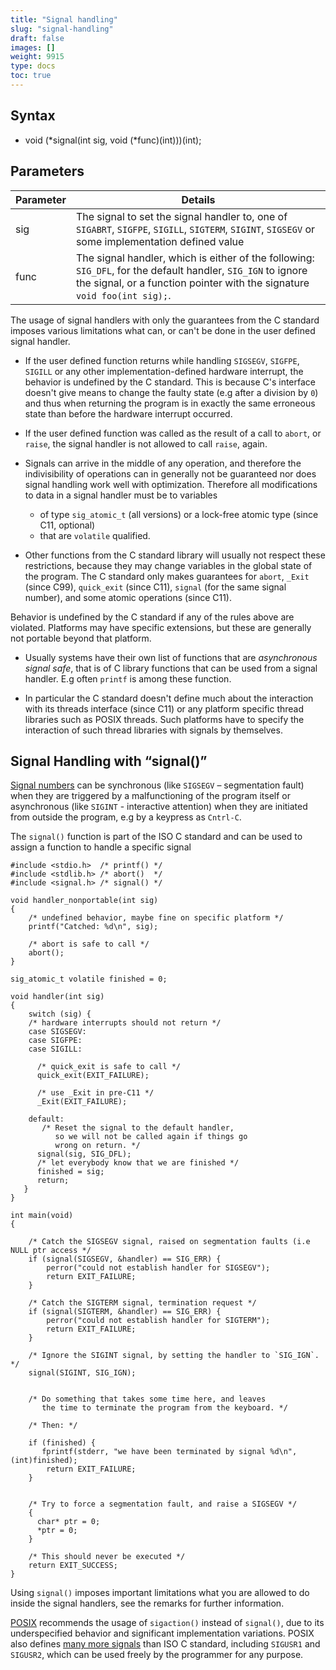 ```yaml
---
title: "Signal handling"
slug: "signal-handling"
draft: false
images: []
weight: 9915
type: docs
toc: true
---
```


## Syntax
 - void (*signal(int sig, void (*func)(int)))(int);

## Parameters
| Parameter | Details |  
| --------- | ------- |  
| sig | The signal to set the signal handler to, one of `SIGABRT`, `SIGFPE`, `SIGILL`, `SIGTERM`, `SIGINT`, `SIGSEGV` or some implementation defined value |  
| func | The signal handler, which is either of the following: `SIG_DFL`, for the default handler, `SIG_IGN` to ignore the signal, or a function pointer with the signature `void foo(int sig);`.

The usage of signal handlers with only the guarantees from the C standard imposes various limitations what can, or can't be done in the user defined signal handler.

- If the user defined function returns while handling `SIGSEGV`, `SIGFPE`, `SIGILL` or any other implementation-defined hardware interrupt, the behavior is undefined by the C standard. This is because C's interface doesn't give means to change the faulty state (e.g after a division by `0`) and thus when returning the program is in exactly the same erroneous state than before the hardware interrupt occurred.

- If the user defined function was called as the result of a call to `abort`, or `raise`, the signal handler is not allowed to call `raise`, again.

- Signals can arrive in the middle of any operation, and therefore the indivisibility of operations can in generally not be guaranteed nor does signal handling work well with optimization. Therefore all modifications to data in a signal handler must be to variables
  -  of type `sig_atomic_t` (all versions) or a lock-free atomic type (since C11, optional)
  - that are `volatile` qualified.

 - Other functions from the C standard library will usually not respect these restrictions, because they may change variables in the global state of the program. The C standard only makes guarantees for `abort`, `_Exit` (since C99), `quick_exit` (since C11), `signal` (for the same signal number), and some atomic operations (since C11).

Behavior is undefined by the C standard if any of the rules above are violated. Platforms may have specific extensions, but these are generally not portable beyond that platform.

 - Usually systems have their own list of functions that are *asynchronous signal safe*, that is of C library functions that can be used from a signal handler. E.g often `printf` is among these function.

 - In particular the C standard doesn't define much about the interaction with its threads interface (since C11) or any platform specific thread libraries such as POSIX threads. Such platforms have to specify the interaction of such thread libraries with signals by themselves.


## Signal Handling with “signal()”
[Signal numbers](https://en.wikipedia.org/wiki/C_signal_handling#Standard_signals) can be synchronous (like `SIGSEGV` – segmentation fault) when they are triggered by a malfunctioning of the program itself or asynchronous (like `SIGINT` - interactive attention) when they are initiated from outside the program, e.g by a keypress as `Cntrl-C`. 

The `signal()` function is part of the ISO C standard and can be used to assign a function to handle a specific signal

    #include <stdio.h>  /* printf() */
    #include <stdlib.h> /* abort()  */
    #include <signal.h> /* signal() */

    void handler_nonportable(int sig)
    {
        /* undefined behavior, maybe fine on specific platform */
        printf("Catched: %d\n", sig);
        
        /* abort is safe to call */
        abort();
    }

    sig_atomic_t volatile finished = 0;

    void handler(int sig)
    {
        switch (sig) {
        /* hardware interrupts should not return */
        case SIGSEGV:
        case SIGFPE:
        case SIGILL:
<!-- if version [gte C11] -->
          /* quick_exit is safe to call */
          quick_exit(EXIT_FAILURE);
<!-- end version if -->
<!-- if version [lt C11] -->
          /* use _Exit in pre-C11 */
          _Exit(EXIT_FAILURE);
<!-- end version if -->
        default:
           /* Reset the signal to the default handler, 
              so we will not be called again if things go
              wrong on return. */
          signal(sig, SIG_DFL);
          /* let everybody know that we are finished */
          finished = sig;
          return;
       }
    }

    int main(void)
    {

        /* Catch the SIGSEGV signal, raised on segmentation faults (i.e NULL ptr access */
        if (signal(SIGSEGV, &handler) == SIG_ERR) {
            perror("could not establish handler for SIGSEGV");
            return EXIT_FAILURE;
        }

        /* Catch the SIGTERM signal, termination request */
        if (signal(SIGTERM, &handler) == SIG_ERR) {
            perror("could not establish handler for SIGTERM");
            return EXIT_FAILURE;
        }

        /* Ignore the SIGINT signal, by setting the handler to `SIG_IGN`. */
        signal(SIGINT, SIG_IGN);


        /* Do something that takes some time here, and leaves
           the time to terminate the program from the keyboard. */

        /* Then: */

        if (finished) {
           fprintf(stderr, "we have been terminated by signal %d\n", (int)finished);
            return EXIT_FAILURE;
        }


        /* Try to force a segmentation fault, and raise a SIGSEGV */
        {
          char* ptr = 0;
          *ptr = 0;
        }

        /* This should never be executed */
        return EXIT_SUCCESS;
    }

Using `signal()` imposes important limitations what you are allowed to do inside the signal handlers, see the remarks for further information.

[POSIX][1] recommends the usage of `sigaction()` instead of `signal()`, due to its underspecified behavior and significant implementation variations. POSIX also defines [many more signals](https://en.wikipedia.org/wiki/Unix_signal#POSIX_signals) than ISO C standard, including `SIGUSR1` and `SIGUSR2`, which can be used freely by the programmer for any purpose.


  [1]: https://www.wikiod.com/posix/signals


